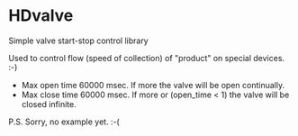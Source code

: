 # HDvalve
Simple valve start-stop control library

Used to control flow (speed of collection) of "product" on special devices. :-)
+ Max open time 60000 msec. If more the valve will be open continually.
+ Max close time 60000 msec. If more or (open_time < 1) the valve will be closed infinite.

P.S. Sorry, no example yet. :-(
